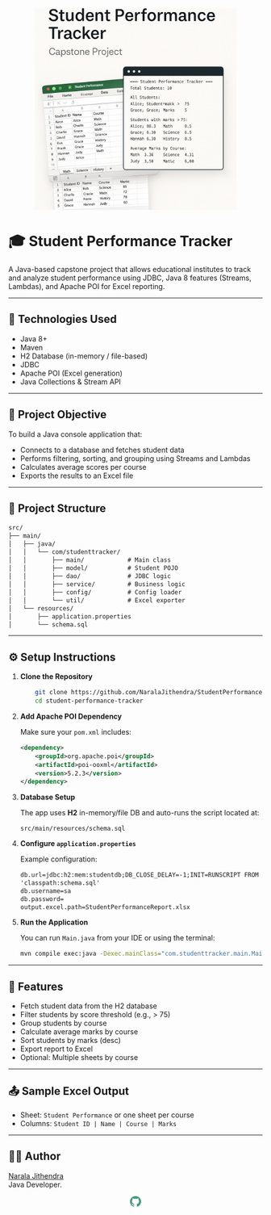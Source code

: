 
<p align="center">
  <img src="src/main/resources/images/projectbanner.png" alt="Student Performance Tracker" width="400" height="400"/>
</p>


# 🎓 Student Performance Tracker

A Java-based capstone project that allows educational institutes to track and analyze student performance using JDBC, Java 8 features (Streams, Lambdas), and Apache POI for Excel reporting.

---

## 🧰 Technologies Used

- Java 8+
- Maven
- H2 Database (in-memory / file-based)
- JDBC
- Apache POI (Excel generation)
- Java Collections & Stream API

---

## 🎯 Project Objective

To build a Java console application that:
- Connects to a database and fetches student data
- Performs filtering, sorting, and grouping using Streams and Lambdas
- Calculates average scores per course
- Exports the results to an Excel file

---

## 📁 Project Structure

    src/
    ├── main/
    │   ├── java/
    │   │   └── com/studenttracker/
    │   │       ├── main/            # Main class
    │   │       ├── model/           # Student POJO
    │   │       ├── dao/             # JDBC logic
    │   │       ├── service/         # Business logic
    │   │       ├── config/          # Config loader
    │   │       └── util/            # Excel exporter
    │   └── resources/
    │       ├── application.properties
    │       └── schema.sql

---

## ⚙️ Setup Instructions

1. **Clone the Repository**
   ```bash
       git clone https://github.com/NaralaJithendra/StudentPerformanceTracker
       cd student-performance-tracker
    ```

2. **Add Apache POI Dependency**

   Make sure your `pom.xml` includes:

   ```xml
   <dependency>
       <groupId>org.apache.poi</groupId>
       <artifactId>poi-ooxml</artifactId>
       <version>5.2.3</version>
   </dependency>
   ```

3. **Database Setup**

   The app uses **H2** in-memory/file DB and auto-runs the script located at:

   ```
   src/main/resources/schema.sql
   ```

4. **Configure `application.properties`**

   Example configuration:

   ```properties
   db.url=jdbc:h2:mem:studentdb;DB_CLOSE_DELAY=-1;INIT=RUNSCRIPT FROM 'classpath:schema.sql'
   db.username=sa
   db.password=
   output.excel.path=StudentPerformanceReport.xlsx
   ```

5. **Run the Application**

   You can run `Main.java` from your IDE or using the terminal:

   ```bash
   mvn compile exec:java -Dexec.mainClass="com.studenttracker.main.Main"
   ```

---

## 🧪 Features

* Fetch student data from the H2 database
* Filter students by score threshold (e.g., > 75)
* Group students by course
* Calculate average marks by course
* Sort students by marks (desc)
* Export report to Excel
* Optional: Multiple sheets by course

---
## 📤 Sample Excel Output

* Sheet: `Student Performance` or one sheet per course
* Columns: `Student ID | Name | Course | Marks`

---

## 👨‍💻 Author

[Narala Jithendra](https://github.com/NaralaJithendra)
<br>
Java Developer.


<p align="center">
    <a href="https://github.com/NaralaJithendra"><img alt=" GitHub" width="22px" src="src/main/resources/images/github.png" /></a>
    </p>

